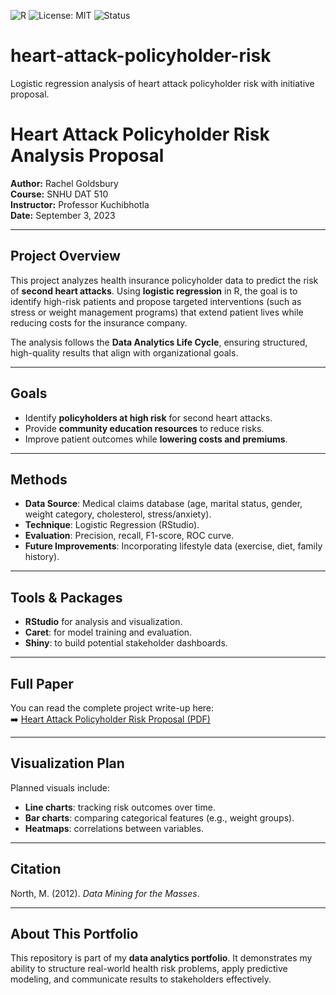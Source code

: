 ![R](https://img.shields.io/badge/R-276DC3?logo=r&logoColor=white)
![License: MIT](https://img.shields.io/badge/License-MIT-green.svg)
![Status](https://img.shields.io/badge/Stage-Portfolio--Project-blue)

# heart-attack-policyholder-risk
Logistic regression analysis of heart attack policyholder risk with initiative proposal.
# Heart Attack Policyholder Risk Analysis Proposal

**Author:** Rachel Goldsbury  
**Course:** SNHU DAT 510  
**Instructor:** Professor Kuchibhotla  
**Date:** September 3, 2023  

---

## Project Overview
This project analyzes health insurance policyholder data to predict the risk of **second heart attacks**. Using **logistic regression** in R, the goal is to identify high-risk patients and propose targeted interventions (such as stress or weight management programs) that extend patient lives while reducing costs for the insurance company.  

The analysis follows the **Data Analytics Life Cycle**, ensuring structured, high-quality results that align with organizational goals.  

---

## Goals
- Identify **policyholders at high risk** for second heart attacks.  
- Provide **community education resources** to reduce risks.  
- Improve patient outcomes while **lowering costs and premiums**.  

---

## Methods
- **Data Source**: Medical claims database (age, marital status, gender, weight category, cholesterol, stress/anxiety).  
- **Technique**: Logistic Regression (RStudio).  
- **Evaluation**: Precision, recall, F1-score, ROC curve.  
- **Future Improvements**: Incorporating lifestyle data (exercise, diet, family history).  

---

## Tools & Packages
- **RStudio** for analysis and visualization.  
- **Caret**: for model training and evaluation.  
- **Shiny**: to build potential stakeholder dashboards.  

---

## Full Paper
You can read the complete project write-up here:  
➡️ [Heart Attack Policyholder Risk Proposal (PDF)](./heart_attack_risk_proposal.pdf)


---

## Visualization Plan
Planned visuals include:  
- **Line charts**: tracking risk outcomes over time.  
- **Bar charts**: comparing categorical features (e.g., weight groups).  
- **Heatmaps**: correlations between variables.  

---

## Citation
North, M. (2012). *Data Mining for the Masses*.  

---

## About This Portfolio
This repository is part of my **data analytics portfolio**. It demonstrates my ability to structure real-world health risk problems, apply predictive modeling, and communicate results to stakeholders effectively.  
